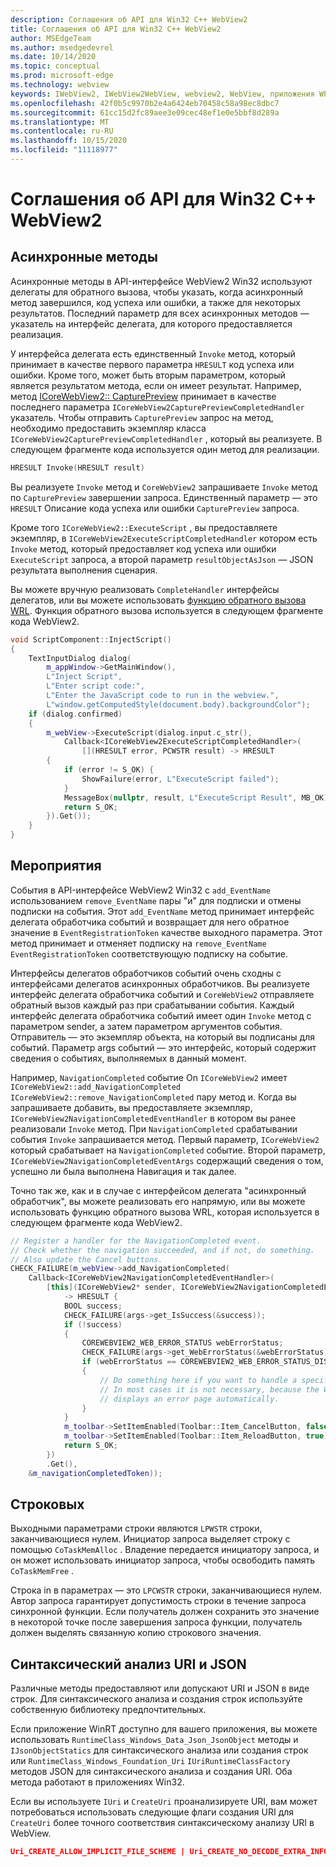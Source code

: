 ```yaml
---
description: Соглашения об API для Win32 C++ WebView2
title: Соглашения об API для Win32 C++ WebView2
author: MSEdgeTeam
ms.author: msedgedevrel
ms.date: 10/14/2020
ms.topic: conceptual
ms.prod: microsoft-edge
ms.technology: webview
keywords: IWebView2, IWebView2WebView, webview2, WebView, приложения WPF, WPF, EDGE, ICoreWebView2, ICoreWebView2Host, элемент управления "браузер", HTML Edge
ms.openlocfilehash: 42f0b5c9970b2e4a6424eb70458c58a98ec8dbc7
ms.sourcegitcommit: 61cc15d2fc89aee3e09cec48ef1e0e5bbf8d289a
ms.translationtype: MT
ms.contentlocale: ru-RU
ms.lasthandoff: 10/15/2020
ms.locfileid: "11118977"
---
```

# Соглашения об API для Win32 C++ WebView2  

## Асинхронные методы  

Асинхронные методы в API-интерфейсе WebView2 Win32 используют делегаты для обратного вызова, чтобы указать, когда асинхронный метод завершился, код успеха или ошибки, а также для некоторых результатов.  Последний параметр для всех асинхронных методов — указатель на интерфейс делегата, для которого предоставляется реализация.  

У интерфейса делегата есть единственный `Invoke` метод, который принимает в качестве первого параметра `HRESULT` код успеха или ошибки.  Кроме того, может быть вторым параметром, который является результатом метода, если он имеет результат.  Например, метод [ICoreWebView2:: CapturePreview][Webview2ReferenceWin32Icorewebview2CapturePreview] принимает в качестве последнего параметра `ICoreWebView2CapturePreviewCompletedHandler` указатель.  Чтобы отправить `CapturePreview` запрос на метод, необходимо предоставить экземпляр класса `ICoreWebView2CapturePreviewCompletedHandler` , который вы реализуете.  В следующем фрагменте кода используется один метод для реализации.  

```cpp
HRESULT Invoke(HRESULT result)
```  

Вы реализуете `Invoke` метод и `CoreWebView2` запрашиваете `Invoke` метод по `CapturePreview` завершении запроса.  Единственный параметр — это `HRESULT` Описание кода успеха или ошибки `CapturePreview` запроса.  

Кроме того `ICoreWebView2::ExecuteScript` , вы предоставляете экземпляр, в `ICoreWebView2ExecuteScriptCompletedHandler` котором есть `Invoke` метод, который предоставляет код успеха или ошибки `ExecuteScript` запроса, а второй параметр `resultObjectAsJson` — JSON результата выполнения сценария.  

Вы можете вручную реализовать `CompleteHandler` интерфейсы делегатов, или вы можете использовать [функцию обратного вызова WRL][CppCxWrlCallbackFunction].  Функция обратного вызова используется в следующем фрагменте кода WebView2.  

```cpp
void ScriptComponent::InjectScript()
{
    TextInputDialog dialog(
        m_appWindow->GetMainWindow(),
        L"Inject Script",
        L"Enter script code:",
        L"Enter the JavaScript code to run in the webview.",
        L"window.getComputedStyle(document.body).backgroundColor");
    if (dialog.confirmed)
    {
        m_webView->ExecuteScript(dialog.input.c_str(),
            Callback<ICoreWebView2ExecuteScriptCompletedHandler>(
                [](HRESULT error, PCWSTR result) -> HRESULT
        {
            if (error != S_OK) {
                ShowFailure(error, L"ExecuteScript failed");
            }
            MessageBox(nullptr, result, L"ExecuteScript Result", MB_OK);
            return S_OK;
        }).Get());
    }
}
```  

## Мероприятия  

События в API-интерфейсе WebView2 Win32 с `add_EventName` использованием `remove_EventName` пары "и" для подписки и отмены подписки на события.  Этот `add_EventName` метод принимает интерфейс делегата обработчика событий и возвращает для него обратное значение в `EventRegistrationToken` качестве выходного параметра.  Этот метод принимает и отменяет подписку на `remove_EventName` `EventRegistrationToken` соответствующую подписку на событие.  

Интерфейсы делегатов обработчиков событий очень сходны с интерфейсами делегатов асинхронных обработчиков.  Вы реализуете интерфейс делегата обработчика событий и `CoreWebView2` отправляете обратный вызов каждый раз при срабатывании события.  Каждый интерфейс делегата обработчика событий имеет один `Invoke` метод с параметром sender, а затем параметром аргументов события.  Отправитель — это экземпляр объекта, на который вы подписаны для событий.  Параметр args событий — это интерфейс, который содержит сведения о событиях, выполняемых в данный момент.  

Например, `NavigationCompleted` событие On `ICoreWebView2` имеет `ICoreWebView2::add_NavigationCompleted` `ICoreWebView2::remove_NavigationCompleted` пару метод и.  Когда вы запрашиваете добавить, вы предоставляете экземпляр, `ICoreWebView2NavigationCompletedEventHandler` в котором вы ранее реализовали `Invoke` метод.  При `NavigationCompleted` срабатывании события `Invoke` запрашивается метод.  Первый параметр, `ICoreWebView2` который срабатывает на `NavigationCompleted` событие.  Второй параметр, `ICoreWebView2NavigationCompletedEventArgs` содержащий сведения о том, успешно ли была выполнена Навигация и так далее.  

Точно так же, как и в случае с интерфейсом делегата "асинхронный обработчик", вы можете реализовать его напрямую, или вы можете использовать функцию обратного вызова WRL, которая используется в следующем фрагменте кода WebView2.  

```cpp
// Register a handler for the NavigationCompleted event.
// Check whether the navigation succeeded, and if not, do something.
// Also update the Cancel buttons.
CHECK_FAILURE(m_webView->add_NavigationCompleted(
    Callback<ICoreWebView2NavigationCompletedEventHandler>(
        [this](ICoreWebView2* sender, ICoreWebView2NavigationCompletedEventArgs* args)
            -> HRESULT {
            BOOL success;
            CHECK_FAILURE(args->get_IsSuccess(&success));
            if (!success)
            {
                COREWEBVIEW2_WEB_ERROR_STATUS webErrorStatus;
                CHECK_FAILURE(args->get_WebErrorStatus(&webErrorStatus));
                if (webErrorStatus == COREWEBVIEW2_WEB_ERROR_STATUS_DISCONNECTED)
                {
                    // Do something here if you want to handle a specific error case.
                    // In most cases it is not necessary, because the WebView
                    // displays an error page automatically.
                }
            }
            m_toolbar->SetItemEnabled(Toolbar::Item_CancelButton, false);
            m_toolbar->SetItemEnabled(Toolbar::Item_ReloadButton, true);
            return S_OK;
        })
        .Get(),
    &m_navigationCompletedToken));
```  

## Строковых  

Выходными параметрами строки являются `LPWSTR` строки, заканчивающиеся нулем.  Инициатор запроса выделяет строку с помощью `CoTaskMemAlloc` .  Владение передается инициатору запроса, и он может использовать инициатор запроса, чтобы освободить память `CoTaskMemFree` .  

Строка in в параметрах — это `LPCWSTR` строки, заканчивающиеся нулем.  Автор запроса гарантирует допустимость строки в течение запроса синхронной функции.  Если получатель должен сохранить это значение в некоторой точке после завершения запроса функции, получатель должен выделять связанную копию строкового значения.  

## Синтаксический анализ URI и JSON  

Различные методы предоставляют или допускают URI и JSON в виде строк.  Для синтаксического анализа и создания строк используйте собственную библиотеку предпочтительных.  

Если приложение WinRT доступно для вашего приложения, вы можете использовать `RuntimeClass_Windows_Data_Json_JsonObject` методы и `IJsonObjectStatics` для синтаксического анализа или создания строк или `RuntimeClass_Windows_Foundation_Uri` `IUriRuntimeClassFactory` методов JSON для синтаксического анализа и создания URI.  Оба метода работают в приложениях Win32.  

Если вы используете `IUri` и `CreateUri` проанализируете URI, вам может потребоваться использовать следующие флаги создания URI для `CreateUri` более точного соответствия синтаксическому анализу URI в WebView.  

```json
Uri_CREATE_ALLOW_IMPLICIT_FILE_SCHEME | Uri_CREATE_NO_DECODE_EXTRA_INFO
```  

<!-- links -->  

[Webview2ReferenceWin32Icorewebview2CapturePreview]: /microsoft-edge/webview2/reference/win32/icorewebview2#capturepreview "CapturePreview-Interface ICoreWebView2 | Документы Microsoft"  

[CppCxWrlCallbackFunction]: /cpp/cppcx/wrl/callback-function-wrl "Функция обратного вызова (WRL) | Документы Microsoft"  

